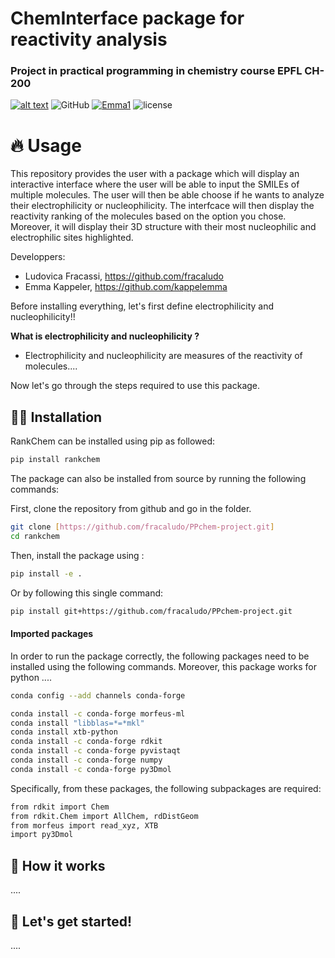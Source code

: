 # ChemInterface package for reactivity analysis
### Project in practical programming in chemistry course EPFL CH-200
[![alt text](https://img.shields.io/badge/Python-14354C?style=for-the-badge&logo=python&logoColor=white)](https://www.python.org)
![GitHub](https://img.shields.io/badge/github-%23121011.svg?style=for-the-badge&logo=github&logoColor=white)
[![Emma1](https://img.shields.io/badge/Jupyter-F37626.svg?&style=for-the-badge&logo=Jupyter&logoColor=purple)](https://jupyter.org/)
![license](https://custom-icon-badges.demolab.com/github/license/denvercoder1/custom-icon-badges?logo=law&logoColor=white)

# 🔥 Usage

This repository provides the user with a package which will display an interactive interface where the user will be able to input the SMILEs of multiple molecules. The user will then be able choose if he wants to analyze their electrophilicity or nucleophilicity. The interfcace will then display the reactivity ranking of the molecules based on the option you chose. Moreover, it will display their 3D structure with their most nucleophilic and electrophilic sites highlighted.

Developpers:
- Ludovica Fracassi, https://github.com/fracaludo
- Emma Kappeler, https://github.com/kappelemma


Before installing everything, let's first define electrophilicity and nucleophilicity!!

**What is electrophilicity and nucleophilicity ?**
   - Electrophilicity and nucleophilicity are measures of the reactivity of molecules....

Now let's go through the steps required to use this package.

## 👩‍💻 Installation

RankChem can be installed using pip as followed:
```bash
pip install rankchem
```

The package can also be installed from source by running the following commands:

First, clone the repository from github and go in the folder.
```bash
git clone [https://github.com/fracaludo/PPchem-project.git]
cd rankchem
```
Then, install the package using :
```bash
pip install -e .
```
Or by following this single command:

```bash
pip install git+https://github.com/fracaludo/PPchem-project.git
```
#### Imported packages

In order to run the package correctly, the following packages need to be installed using the following commands. Moreover, this package works for python ....

```bash
conda config --add channels conda-forge

conda install -c conda-forge morfeus-ml
conda install "libblas=*=*mkl"
conda install xtb-python
conda install -c conda-forge rdkit
conda install -c conda-forge pyvistaqt
conda install -c conda-forge numpy
conda install -c conda-forge py3Dmol
```
Specifically, from these packages, the following subpackages are required:
```bash
from rdkit import Chem
from rdkit.Chem import AllChem, rdDistGeom
from morfeus import read_xyz, XTB
import py3Dmol
```

## 🎥 How it works

....

## 🚥 Let's get started!

....
